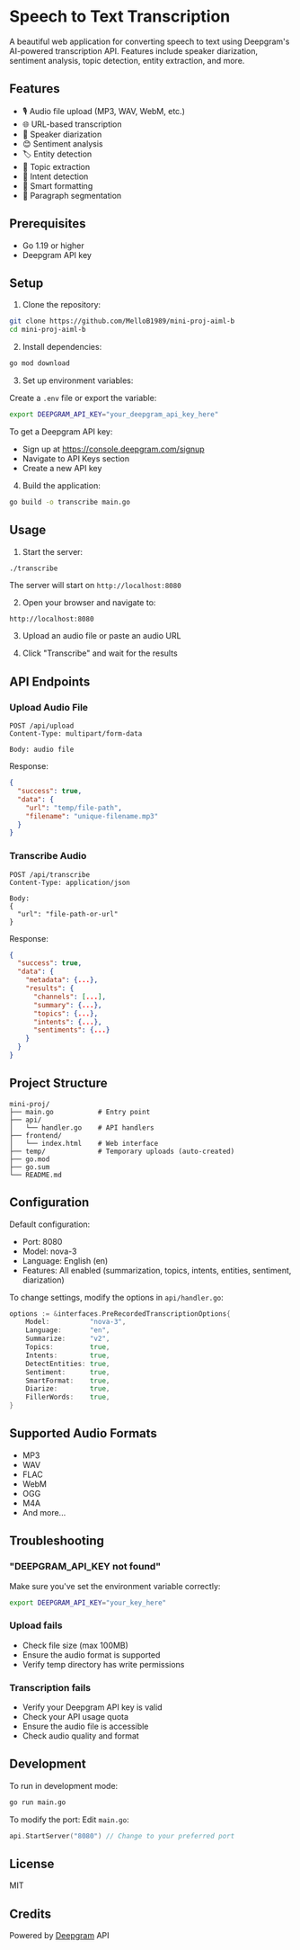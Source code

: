 # Speech to Text Transcription

A beautiful web application for converting speech to text using Deepgram's AI-powered transcription API. Features include speaker diarization, sentiment analysis, topic detection, entity extraction, and more.

## Features

- 🎙️ Audio file upload (MP3, WAV, WebM, etc.)
- 🌐 URL-based transcription
- 👥 Speaker diarization
- 😊 Sentiment analysis
- 🏷️ Entity detection
- 🔖 Topic extraction
- 🎯 Intent detection
- 📝 Smart formatting
- 💬 Paragraph segmentation

## Prerequisites

- Go 1.19 or higher
- Deepgram API key

## Setup

1. Clone the repository:
```bash
git clone https://github.com/MelloB1989/mini-proj-aiml-b
cd mini-proj-aiml-b
```

2. Install dependencies:
```bash
go mod download
```

3. Set up environment variables:

Create a `.env` file or export the variable:
```bash
export DEEPGRAM_API_KEY="your_deepgram_api_key_here"
```

To get a Deepgram API key:
- Sign up at https://console.deepgram.com/signup
- Navigate to API Keys section
- Create a new API key

4. Build the application:
```bash
go build -o transcribe main.go
```

## Usage

1. Start the server:
```bash
./transcribe
```

The server will start on `http://localhost:8080`

2. Open your browser and navigate to:
```
http://localhost:8080
```

3. Upload an audio file or paste an audio URL

4. Click "Transcribe" and wait for the results

## API Endpoints

### Upload Audio File
```
POST /api/upload
Content-Type: multipart/form-data

Body: audio file
```

Response:
```json
{
  "success": true,
  "data": {
    "url": "temp/file-path",
    "filename": "unique-filename.mp3"
  }
}
```

### Transcribe Audio
```
POST /api/transcribe
Content-Type: application/json

Body:
{
  "url": "file-path-or-url"
}
```

Response:
```json
{
  "success": true,
  "data": {
    "metadata": {...},
    "results": {
      "channels": [...],
      "summary": {...},
      "topics": {...},
      "intents": {...},
      "sentiments": {...}
    }
  }
}
```

## Project Structure

```
mini-proj/
├── main.go           # Entry point
├── api/
│   └── handler.go    # API handlers
├── frontend/
│   └── index.html    # Web interface
├── temp/             # Temporary uploads (auto-created)
├── go.mod
├── go.sum
└── README.md
```

## Configuration

Default configuration:
- Port: 8080
- Model: nova-3
- Language: English (en)
- Features: All enabled (summarization, topics, intents, entities, sentiment, diarization)

To change settings, modify the options in `api/handler.go`:
```go
options := &interfaces.PreRecordedTranscriptionOptions{
    Model:          "nova-3",
    Language:       "en",
    Summarize:      "v2",
    Topics:         true,
    Intents:        true,
    DetectEntities: true,
    Sentiment:      true,
    SmartFormat:    true,
    Diarize:        true,
    FillerWords:    true,
}
```

## Supported Audio Formats

- MP3
- WAV
- FLAC
- WebM
- OGG
- M4A
- And more...

## Troubleshooting

### "DEEPGRAM_API_KEY not found"
Make sure you've set the environment variable correctly:
```bash
export DEEPGRAM_API_KEY="your_key_here"
```

### Upload fails
- Check file size (max 100MB)
- Ensure the audio format is supported
- Verify temp directory has write permissions

### Transcription fails
- Verify your Deepgram API key is valid
- Check your API usage quota
- Ensure the audio file is accessible
- Check audio quality and format

## Development

To run in development mode:
```bash
go run main.go
```

To modify the port:
Edit `main.go`:
```go
api.StartServer("8080") // Change to your preferred port
```

## License

MIT

## Credits

Powered by [Deepgram](https://deepgram.com/) API
